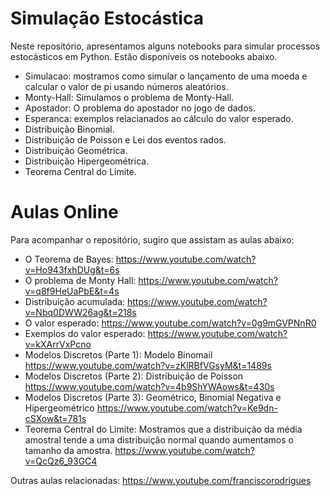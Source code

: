 # Simulação Estocástica

Neste repositório, apresentamos alguns notebooks para simular processos estocásticos em Python. Estão disponíveis os notebooks abaixo. 
* Simulacao: mostramos como simular o lançamento de uma moeda e calcular o valor de pi usando números aleatórios.
* Monty-Hall: Simulamos o problema de Monty-Hall.
* Apostador: O problema do apostador no jogo de dados.
* Esperanca: exemplos relacianados ao cálculo do valor esperado.
* Distribuição Binomial.
* Distribuição de Poisson e Lei dos eventos rados.
* Distribuição Geométrica.
* Distribuição Hipergeométrica.
* Teorema Central do Limite.

# Aulas Online

Para acompanhar o repositório, sugiro que assistam as aulas abaixo:
* O Teorema de Bayes: https://www.youtube.com/watch?v=Ho943fxhDUg&t=6s
* O problema de Monty Hall: https://www.youtube.com/watch?v=q8f9HeUaPbE&t=4s
* Distribuição acumulada: https://www.youtube.com/watch?v=Nbq0DWW26ag&t=218s
* O valor esperado: https://www.youtube.com/watch?v=0g9mGVPNnR0
* Exemplos do valor esperado: https://www.youtube.com/watch?v=kXArrVxPcno
* Modelos Discretos (Parte 1): Modelo Binomail https://www.youtube.com/watch?v=zKlRBfVGsyM&t=1489s
* Modelos Discretos (Parte 2): Distribuição de Poisson https://www.youtube.com/watch?v=4b9ShYWAows&t=430s
* Modelos Discretos (Parte 3): Geométrico, Binomial Negativa e Hipergeométrico https://www.youtube.com/watch?v=Ke9dn-cSXow&t=781s
* Teorema Central do Limite: Mostramos que a distribuição da média amostral tende a uma distribuição normal quando aumentamos o tamanho da amostra. https://www.youtube.com/watch?v=QcQz6_93GC4

Outras aulas relacionadas: https://www.youtube.com/franciscorodrigues
